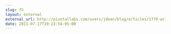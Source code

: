 ```yaml
---
slug: f5
layout: external
external_url: http://pivotallabs.com/users/jdean/blog/articles/1778-writing-and-running-jasmine-specs-with-rails-3-1-and-coffeescript
date: 2011-07-17T19:23:54-05:00
---
```


